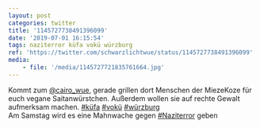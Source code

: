 ```yaml
---
layout: post
categories: twitter
title: '1145727738491396099'
date: '2019-07-01 16:15:54'
tags: naziterror küfa vokü würzburg
ref: 'https://twitter.com/schwarzlichtwue/status/1145727738491396099'
media:
    - file: '/media/1145727721835761664.jpg'
---
```

Kommt zum [@cairo_wue](https://twitter.com/cairo_wue), gerade grillen dort Menschen der MiezeKoze für euch vegane Saitanwürstchen. Außerdem wollen sie auf rechte Gewalt aufmerksam machen. [#küfa](/t/küfa) [#vokü](/t/vokü) [#würzburg](/t/würzburg)  
Am Samstag wird es eine Mahnwache gegen [#Naziterror](/t/naziterror) geben 